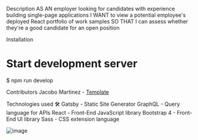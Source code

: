 Description
AS AN employer looking for candidates with experience building single-page applications
I WANT to view a potential employee's deployed React portfolio of work samples
SO THAT I can assess whether they're a good candidate for an open position


Installation

# Start development server
$ npm run develop



Contributors
Jacobo Martinez - [Template](https://github.com/cobidev/gatsby) 




Technologies used 🛠️
Gatsby - Static Site Generator
GraphQL - Query language for APIs
React - Front-End JavaScript library
Bootstrap 4 - Front-End UI library
Sass - CSS extension language


![image](https://user-images.githubusercontent.com/77795818/126538651-5f6c3471-7af6-47a1-abe4-8152c08ecd42.png)

